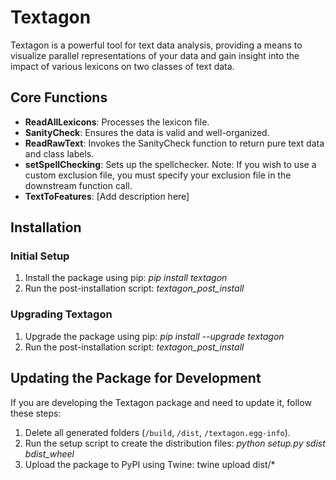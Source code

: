 <!-- # Textagon
Textagon is a project to help you analyze your text data. You can see its parallel representations and find out how different types of lexicon can add differentiations give two classes of text data.
 - ReadAllLexicons: process the lexicon file
 - SanityCheck: make sure the data is valid and well organized
 - ReadRawText: call SanityCheck function, return the pure text data, and return class labels
 - setSpellChecking: This is to setup spellchecker. 
            NOTE: if you want to use custom exclusion file, you need to specify your exclusion file in the downstream function calling.
 - TextToFeatures: 

# Setup:
 - First time: 
    - pip install textagon
    - textagon_post_install
 - Upgrade:
    - pip install --upgrade textagon
    - textagon_post_install

# Update package:
 - delete all generated folders (/build, /dist, /textagon.egg-info)
 - run "python setup.py sdist bdist_wheel"
 - run "twine upload dist/*" -->

# Textagon

Textagon is a powerful tool for text data analysis, providing a means to visualize parallel representations of your data and gain insight into the impact of various lexicons on two classes of text data.

## Core Functions

- **ReadAllLexicons**: Processes the lexicon file.
- **SanityCheck**: Ensures the data is valid and well-organized.
- **ReadRawText**: Invokes the SanityCheck function to return pure text data and class labels.
- **setSpellChecking**: Sets up the spellchecker. Note: If you wish to use a custom exclusion file, you must specify your exclusion file in the downstream function call.
- **TextToFeatures**: [Add description here]

## Installation

### Initial Setup

1. Install the package using pip: *pip install textagon*
2. Run the post-installation script: *textagon_post_install*


### Upgrading Textagon

1. Upgrade the package using pip: *pip install --upgrade textagon*
2. Run the post-installation script: *textagon_post_install*


## Updating the Package for Development

If you are developing the Textagon package and need to update it, follow these steps:

1. Delete all generated folders (`/build`, `/dist`, `/textagon.egg-info`).
2. Run the setup script to create the distribution files: *python setup.py sdist bdist_wheel*
3. Upload the package to PyPI using Twine: twine upload dist/*

